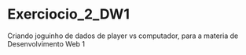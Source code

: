# Exerciocio_2_DW1

Criando joguinho de dados de player vs computador, para a materia de Desenvolvimento Web 1
